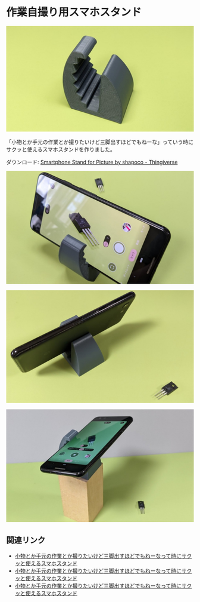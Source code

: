 # 作業自撮り用スマホスタンド

![](./cover.jpg)

「小物とか手元の作業とか撮りたいけど三脚出すほどでもねーな」っていう時にサクッと使えるスマホスタンドを作りました。

ダウンロード: [Smartphone Stand for Picture by shapoco - Thingiverse](https://www.thingiverse.com/thing:5423697)

![](./smartphone-stand-pic0.jpg)

![](./smartphone-stand-pic1.jpg)

![](./smartphone-stand-pic2.jpg)

## 関連リンク

- [小物とか手元の作業とか撮りたいけど三脚出すほどでもねーなって時にサクッと使えるスマホスタンド](https://x.com/shapoco/status/1863800768740106680)
- [小物とか手元の作業とか撮りたいけど三脚出すほどでもねーなって時にサクッと使えるスマホスタンド](https://misskey.io/notes/a1bimwemphqj06be)
- [小物とか手元の作業とか撮りたいけど三脚出すほどでもねーなって時にサクッと使えるスマホスタンド](https://bsky.app/profile/shapoco.net/post/3lcesafdejc2a)

